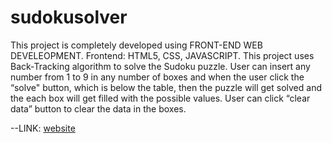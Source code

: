 # sudokusolver
This project is completely developed using FRONT-END WEB DEVELEOPMENT.
Frontend: HTML5, CSS, JAVASCRIPT.
This project uses Back-Tracking algorithm to solve the Sudoku puzzle.
User can insert any number from 1 to 9 in any number of boxes and when the user click the “solve" button, which is below  the table,
then the puzzle will get solved and the each box will get filled with the possible values.
User can click “clear data” button to clear the data in the boxes. 


--LINK:
[website](https://haryprasadh.github.io/sudoku-solver/)

